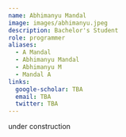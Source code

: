 ```yaml
---
name: Abhimanyu Mandal
image: images/abhimanyu.jpeg
description: Bachelor's Student
role: programmer
aliases:
  - A Mandal
  - Abhimanyu Mandal
  - Abhimanyu M
  - Mandal A
links:
  google-scholar: TBA
  email: TBA
  twitter: TBA
---
```


under construction
